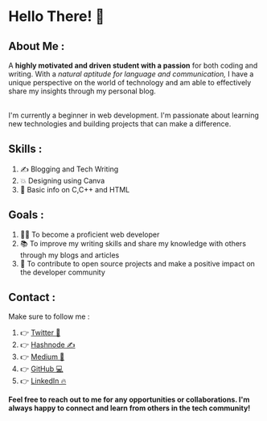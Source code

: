 # Hello There! 👋

## About Me :
A **highly motivated and driven student with a passion** for both coding and writing. With a *natural aptitude for language and communication,* I have a unique perspective on the world of technology and am able to effectively share my insights through my personal blog. 

<br>
I'm currently a beginner in web development. I'm passionate about learning new technologies and building projects that can make a difference.

## Skills :
1. ✍️ Blogging and Tech Writing
2. 💥 Designing using Canva
3. 💪 Basic info on C,C++ and HTML

## Goals :
1. 👨‍🎓 To become a proficient web developer
2. 📚 To improve my writing skills and share my knowledge with others through my blogs and articles
3. 🥇 To contribute to open source projects and make a positive impact on the developer community

## Contact :
Make sure to follow me :

1. 👉   [Twitter 📰](https://twitter.com/atharvas_twt)
2. 👉   [Hashnode ✍️](https://theamazingatharva.hashnode.dev/)
3. 👉   [Medium 🎉](https://medium.com/@atharvasalitriwrites)
4. 👉   [GitHub 💻](https://github.com/the-amazing-atharva)
5. 👉   [LinkedIn 🔥](https://www.linkedin.com/in/atharva-salitri-89342a25b/)



**Feel free to reach out to me for any opportunities or collaborations. I'm always happy to connect and learn from others in the tech community!**





